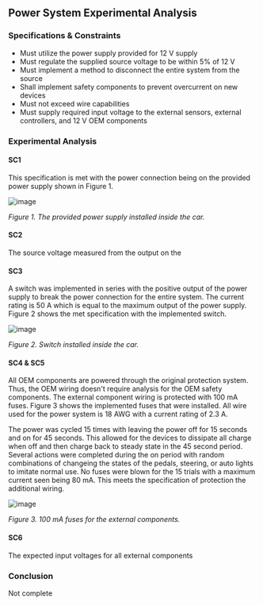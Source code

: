 Power System Experimental Analysis
------
### Specifications & Constraints
- Must utilize the power supply provided for 12 V supply
- Must regulate the supplied source voltage to be within 5% of 12 V
- Must implement a method to disconnect the entire system from the source
- Shall implement safety components to prevent overcurrent on new devices
- Must not exceed wire capabilities
- Must supply required input voltage to the external sensors, external controllers, and 12 V OEM components

### Experimental Analysis
#### SC1 
This specification is met with the power connection being on the provided power supply shown in Figure 1.

![image](https://user-images.githubusercontent.com/117474411/229240812-6b0e1b95-bb54-4b9c-b956-06639d288f57.png)

_Figure 1. The provided power supply installed inside the car._

#### SC2
The source voltage measured from the output on the 

#### SC3
A switch was implemented in series with the positive output of the power supply to break the power connection for the entire system. The current rating is 50 A which is equal to the maximum output of the power supply. Figure 2 shows the met specification with the implemented switch.

![image](https://user-images.githubusercontent.com/117474411/229240969-41e28963-2011-463d-9755-ee20948ad54a.png)

_Figure 2. Switch installed inside the car._

#### SC4 & SC5
All OEM components are powered through the original protection system. Thus, the OEM wiring doesn't require analysis for the OEM safety components. The external component wiring is protected with 100 mA fuses. Figure 3 shows the implemented fuses that were installed. All wire used for the power system is 18 AWG with a current rating of 2.3 A. 

The power was cycled 15 times with leaving the power off for 15 seconds and on for 45 seconds. This allowed for the devices to dissipate all charge when off and then charge back to steady state in the 45 second period. Several actions were completed during the on period with random combinations of changeing the states of the pedals, steering, or auto lights to imitate normal use. No fuses were blown for the 15 trials with a maximum current seen being 80 mA. This meets the specification of protection the additional wiring. 

![image](https://user-images.githubusercontent.com/117474411/229241087-9da85057-5fb0-4527-893f-0c9a378bfdb1.png)

_Figure 3. 100 mA fuses for the external components._

#### SC6
The expected input voltages for all external components 

### Conclusion

Not complete
